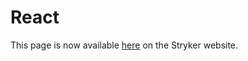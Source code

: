 # React

This page is now available [here](https://stryker-mutator.io/docs/stryker/guides/react) on the Stryker website.
